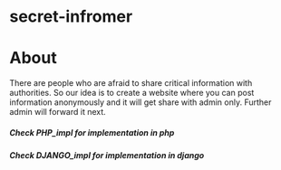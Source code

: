 # secret-infromer
# About
There are people who are afraid to share critical information with authorities. So our idea is to create a website where you can post information anonymously and it will get share with admin only. Further admin will forward it next.

##### Check PHP_impl for implementation in php
##### Check DJANGO_impl for implementation in django
